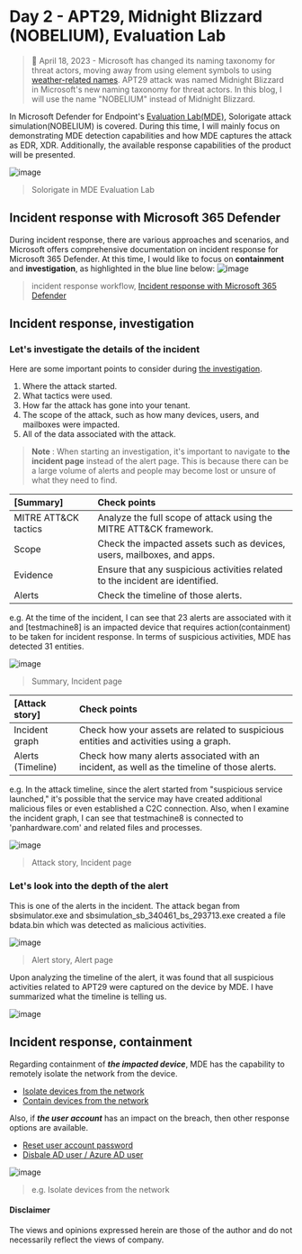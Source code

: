 # Day 2 - APT29, Midnight Blizzard (NOBELIUM), Evaluation Lab
> 📢 April 18, 2023 - Microsoft has changed its naming taxonomy for threat actors, moving away from using element symbols to using [weather-related names](https://www.microsoft.com/en-us/security/blog/2023/04/18/microsoft-shifts-to-a-new-threat-actor-naming-taxonomy/). APT29 attack was named Midnight Blizzard in Microsoft's new naming taxonomy for threat actors. In this blog, I will use the name "NOBELIUM" instead of Midnight Blizzard.


In Microsoft Defender for Endpoint's [Evaluation Lab(MDE)](https://learn.microsoft.com/en-us/microsoft-365/security/defender-endpoint/evaluation-lab?view=o365-worldwid), Solorigate attack simulation(NOBELIUM) is covered. During this time, I will mainly focus on demonstrating MDE detection capabilities and how MDE captures the attack as EDR, XDR. Additionally, the available response capabilities of the product will be presented.


![image](https://user-images.githubusercontent.com/120234772/231689408-6805a007-69c2-46db-a834-f11e7a5d1870.png)
> Solorigate in MDE Evaluation Lab

## Incident response with Microsoft 365 Defender
During incident response, there are various approaches and scenarios, and Microsoft offers comprehensive documentation on incident response for Microsoft 365 Defender. At this time, I would like to focus on **containment** and **investigation**, as highlighted in the blue line below:
![image](https://user-images.githubusercontent.com/120234772/231698357-8ba1ef53-4c19-4ca8-9eba-0aba46681b06.png)
> incident response workflow, [Incident response with Microsoft 365 Defender](https://learn.microsoft.com/en-us/microsoft-365/security/defender/incidents-overview?view=o365-worldwide)


## Incident response, investigation

### Let's investigate the details of the incident

Here are some important points to consider during [the investigation](https://learn.microsoft.com/en-us/microsoft-365/security/defender/incidents-overview?view=o365-worldwide).

1. Where the attack started.
2. What tactics were used.
3. How far the attack has gone into your tenant.
4. The scope of the attack, such as how many devices, users, and mailboxes were impacted.
5. All of the data associated with the attack.

>**Note** : When starting an investigation, it's important to navigate to **the incident page** instead of the alert page. This is because there can be a large volume of alerts and people may become lost or unsure of what they need to find.


| [Summary] | Check points |
|:---|:---|
| MITRE ATT&CK tactics | Analyze the full scope of attack using the MITRE ATT&CK framework. |
| Scope | Check the impacted assets such as devices, users, mailboxes, and apps.|
| Evidence | Ensure that any suspicious activities related to the incident are identified. |
| Alerts | Check the timeline of those alerts. |

e.g. 
At the time of the incident, I can see that 23 alerts are associated with it and [testmachine8] is an impacted device that requires action(containment) to be taken for incident response. In terms of suspicious activities, MDE has detected 31 entities.

![image](https://user-images.githubusercontent.com/120234772/231705669-82ce321d-d4c2-41df-ada8-43662ddf604d.png)
> Summary, Incident page

| [Attack story] | Check points |
|:----|:----|
| Incident graph | Check how your assets are related to suspicious entities and activities using a graph.  |
| Alerts (Timeline) | Check how many alerts associated with an incident, as well as the timeline of those alerts. | 

e.g. 
In the attack timeline, since the alert started from "suspicious service launched," it's possible that the service may have created additional malicious files or even established a C2C connection. Also, when I examine the incident graph, I can see that testmachine8 is connected to 'panhardware.com' and related files and processes.

![image](https://user-images.githubusercontent.com/120234772/231706242-4623984f-8853-48e5-8e02-6e71c4ad3f91.png)
> Attack story, Incident page

### Let's look into the depth of the alert
This is one of the alerts in the incident. The attack began from sbsimulator.exe and sbsimulation_sb_340461_bs_293713.exe created a file bdata.bin which was detected as malicious activities.

![image](https://user-images.githubusercontent.com/120234772/231714249-885594bd-be8b-439a-a2e1-863dffd3b04a.png)
> Alert story, Alert page

Upon analyzing the timeline of the alert, it was found that all suspicious activities related to APT29 were captured on the device by MDE. I have summarized what the timeline is telling us.

![image](https://user-images.githubusercontent.com/120234772/231755283-0036cd31-c5aa-4755-a3f1-349d6cac4515.png)


## Incident response, containment
Regarding containment of ***the impacted device***, MDE has the capability to remotely isolate the network from the device.
- [Isolate devices from the network](https://learn.microsoft.com/en-us/microsoft-365/security/defender-endpoint/respond-machine-alerts?view=o365-worldwide#isolate-devices-from-the-network)
- [Contain devices from the network](https://learn.microsoft.com/en-us/microsoft-365/security/defender-endpoint/respond-machine-alerts?view=o365-worldwide#contain-devices-from-the-network)

Also, if ***the user account*** has an impact on the breach, then other response options are available.
- [Reset user account password](https://learn.microsoft.com/en-us/defender-for-identity/remediation-actions)
- [Disbale AD user / Azure AD user](https://learn.microsoft.com/en-us/defender-for-identity/remediation-actions)


![image](https://user-images.githubusercontent.com/120234772/231706957-6b6e2e71-ed9c-4d02-afbf-06a59f9c9825.png)
> e.g. Isolate devices from the network 

#### Disclaimer
The views and opinions expressed herein are those of the author and do not necessarily reflect the views of company.
